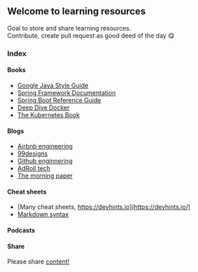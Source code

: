 ## Welcome to learning resources

Goal to store and share learning resources. <br/>
Contribute, create pull request as good deed of the day :yum:

### Index

#### Books

 - [Google Java Style Guide](https://google.github.io/styleguide/javaguide.html)
 - [Spring Framework Documentation](https://docs.spring.io/spring/docs/current/spring-framework-reference/)
 - [Spring Boot Reference Guide](https://docs.spring.io/spring-boot/docs/current/reference/html/)
 - [Deep Dive Docker](https://leanpub.com/dockerdeepdive)
 - [The Kubernetes Book](https://leanpub.com/thekubernetesbook)

#### Blogs

 - [Airbnb engineering](https://medium.com/airbnb-engineering)
 - [99designs](https://99designs.co.uk/tech-blog/)
 - [Github enginnering](https://githubengineering.com/)
 - [AdRoll tech](http://tech.adroll.com/blog/)
 - [The morning paper](https://blog.acolyer.org/)

#### Cheat sheets
 
 - [Many cheat sheets, https://devhints.io](https://devhints.io/)
 - [Markdown syntax](https://guides.github.com/pdfs/markdown-cheatsheet-online.pdf)

#### Podcasts

#### Share 
Please share [content!](https://doubleclickonline.github.io/Learning-Resources/)

